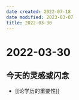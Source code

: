 ```yaml
---
date created: 2022-07-18
date modified: 2023-03-07
title: 2022-03-30
---
```


# 2022-03-30

## 今天的灵感或闪念

- [[论学历的重要性]]
